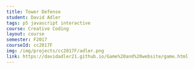 ```yaml
---
title: Tower Defense
student: David Adler
tags: p5 javascript interactive
course: Creative Coding
layout: course
semester: F2017
courseId: cc2017F
img: /img/projects/cc2017F/adler.png
link: https://davidadler21.github.io/Game%20and%20website/game.html
---
```

